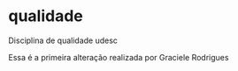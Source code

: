 # qualidade
Disciplina de qualidade udesc


Essa é a primeira alteração realizada por Graciele Rodrigues